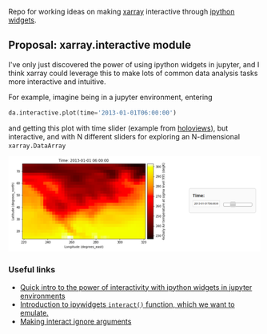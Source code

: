 Repo for working ideas on making [xarray](https://github.com/pydata/xarray) interactive through [ipython
widgets](https://towardsdatascience.com/interactive-controls-for-jupyter-notebooks-f5c94829aee6).

## Proposal: xarray.interactive module

I've only just discovered the power of using ipython widgets in jupyter,
and I think xarray could leverage this to make lots of common data
analysis tasks more interactive and intuitive.

For example, imagine being in a jupyter environment, entering
```python
da.interactive.plot(time='2013-01-01T06:00:00')
```
and getting this plot with time slider (example from [holoviews]()), but interactive, and with N different sliders for exploring an N-dimensional `xarray.DataArray`

![hvplot example](https://github.com/TomNicholas/xarray-interactive/raw/master/images/hvplot_example.png "Title")


### Useful links

- [Quick intro to the power of interactivity with ipython widgets in jupyter environments](https://towardsdatascience.com/interactive-controls-for-jupyter-notebooks-f5c94829aee6)
- [Introduction to ipywidgets `interact()` function, which we want to emulate.](https://ipywidgets.readthedocs.io/en/latest/examples/Using%20Interact.html)
- [Making interact ignore arguments](https://github.com/jupyter-widgets/ipywidgets/issues/2740)

